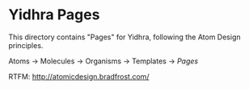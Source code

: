 # Yidhra Pages

This directory contains "Pages" for Yidhra, following the Atom Design principles.

Atoms -> Molecules -> Organisms -> Templates -> *Pages*

RTFM: http://atomicdesign.bradfrost.com/
